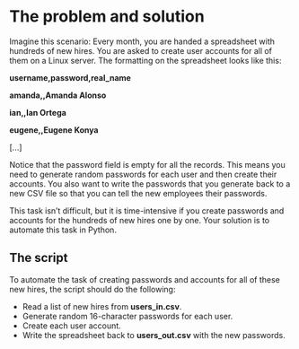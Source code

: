 # The problem and solution  

Imagine this scenario: Every month, you are handed a spreadsheet with hundreds of new hires. You are asked to create user accounts for all of them on a Linux server. The formatting on the spreadsheet looks like this:

**username,password,real_name**

**amanda,,Amanda Alonso**

**ian,,Ian Ortega**

**eugene,,Eugene Konya**

[...]

Notice that the password field is empty for all the records. This means you need to generate random passwords for each user and then create their accounts. You also want to write the passwords that you generate back to a new CSV file so that you can tell the new employees their passwords. 

This task isn’t difficult, but it is time-intensive if you create passwords and accounts for the hundreds of new hires one by one. Your solution is to automate this task in Python.

## **The script**

To automate the task of creating passwords and accounts for all of these new hires, the script should do the following:

- Read a list of new hires from **users_in.csv**.
- Generate random 16-character passwords for each user.
- Create each user account.
- Write the spreadsheet back to **users_out.csv** with the new passwords.
